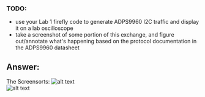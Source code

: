### TODO:

- use your Lab 1 firefly code to generate ADPS9960 I2C traffic and display it on a lab oscilloscope
- take a screenshot of some portion of this exchange, and figure out/annotate what's happening based on the protocol documentation in the ADPS9960 datasheet 

## Answer:
The Screensorts:
![alt text](https://github.com/satyajeetburla/ese519-2022-lab2-2B/blob/main/lab/05_i2c_traffic/PXL_20221104_182628489.MP.jpg)<br />
![alt text](https://github.com/satyajeetburla/ese519-2022-lab2-2B/blob/main/lab/05_i2c_traffic/PXL_20221104_182652353.MP.jpg)<br />

